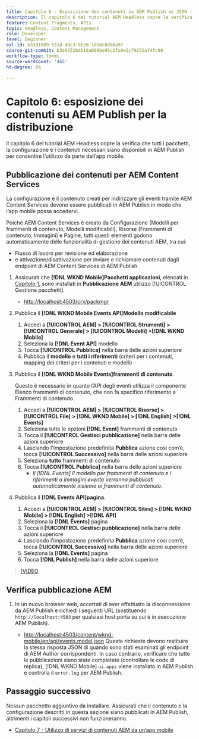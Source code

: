 ```yaml
---
title: Capitolo 6 - Esposizione dei contenuti su AEM Publish as JSON - Content Services
description: Il capitolo 6 del tutorial AEM Headless copre la verifica che tutti i pacchetti, la configurazione e i contenuti necessari siano disponibili su AEM Publish per consentire l’utilizzo dall’app mobile.
feature: Content Fragments, APIs
topic: Headless, Content Management
role: Developer
level: Beginner
exl-id: b33d1509-531d-40c3-9b26-1d18c8d86a97
source-git-commit: b3e9251bdb18a008be95c1fa9e5c79252a74fc98
workflow-type: tm+mt
source-wordcount: '465'
ht-degree: 0%

---
```


# Capitolo 6: esposizione dei contenuti su AEM Publish per la distribuzione

Il capitolo 6 del tutorial AEM Headless copre la verifica che tutti i pacchetti, la configurazione e i contenuti necessari siano disponibili in AEM Publish per consentire l’utilizzo da parte dell’app mobile.

## Pubblicazione dei contenuti per AEM Content Services

La configurazione e il contenuto creati per indirizzare gli eventi tramite AEM Content Services devono essere pubblicati in AEM Publish in modo che l’app mobile possa accedervi.

Poiché AEM Content Services è creato da Configurazione (Modelli per frammenti di contenuto, Modelli modificabili), Risorse (Frammenti di contenuto, Immagini) e Pagine, tutti questi elementi godono automaticamente delle funzionalità di gestione dei contenuti AEM, tra cui:

* Flusso di lavoro per revisione ed elaborazione
* e attivazione/disattivazione per inviare e richiamare contenuti dagli endpoint di AEM Content Services di AEM Publish

1. Assicurati che **[!DNL WKND Mobile]Pacchetti applicazioni**, elencati in [Capitolo 1](./chapter-1.md#wknd-mobile-application-packages), sono installati in **Pubblicazione AEM** utilizzo [!UICONTROL Gestione pacchetti].
   * [http://localhost:4503/crx/packmgr](http://localhost:4503/crx/packmgr)

1. Pubblica il **[!DNL WKND Mobile Events API]Modello modificabile**
   1. Accedi a **[!UICONTROL AEM] > [!UICONTROL Strumenti] > [!UICONTROL Generale] > [!UICONTROL Modelli] >[!DNL WKND Mobile]**
   1. Seleziona la **[!DNL Event API]** modello
   1. Tocca **[!UICONTROL Pubblica]** nella barra delle azioni superiore
   1. Pubblica il **modello** e **tutti i riferimenti** (criteri per i contenuti, mapping dei criteri per i contenuti e modelli)

1. Pubblica il **[!DNL WKND Mobile Events]frammenti di contenuto**.

   Questo è necessario in quanto l’API degli eventi utilizza il componente Elenco frammenti di contenuto, che non fa specifico riferimento a Frammenti di contenuto.

   1. Accedi a **[!UICONTROL AEM] > [!UICONTROL Risorse] > [!UICONTROL File] > [!DNL WKND Mobile] > [!DNL English] >[!DNL Events]**
   1. Seleziona tutte le opzioni **[!DNL Event]** frammenti di contenuto
   1. Tocca il **[!UICONTROL Gestisci pubblicazione]** nella barra delle azioni superiore
   1. Lasciando l&#39;impostazione predefinita **Pubblica** azione così com’è, tocca **[!UICONTROL Successivo]** nella barra delle azioni superiore
   1. Seleziona **tutto** frammenti di contenuto
   1. Tocca **[!UICONTROL Pubblica]** nella barra delle azioni superiore
      * *Il [!DNL Events] Il modello per frammenti di contenuto e i riferimenti a immagini evento verranno pubblicati automaticamente insieme ai frammenti di contenuto.*

1. Pubblica il **[!DNL Events API]pagina**.
   1. Accedi a **[!UICONTROL AEM] > [!UICONTROL Sites] > [!DNL WKND Mobile] > [!DNL English] >[!DNL API]**
   1. Seleziona la **[!DNL Events]** pagina
   1. Tocca il **[!UICONTROL Gestisci pubblicazione]** nella barra delle azioni superiore
   1. Lasciando l&#39;impostazione predefinita **Pubblica** azione così com’è, tocca **[!UICONTROL Successivo]** nella barra delle azioni superiore
   1. Seleziona la **[!DNL Events]** pagina
   1. Tocca **[!DNL Publish]** nella barra delle azioni superiore

>[!VIDEO](https://video.tv.adobe.com/v/28343?quality=12&learn=on)

## Verifica pubblicazione AEM

1. In un nuovo browser web, accertati di aver effettuato la disconnessione da AEM Publish e richiedi i seguenti URL (sostituendo `http://localhost:4503` per qualsiasi host:porta su cui è in esecuzione AEM Publish).

   * [http://localhost:4503/content/wknd-mobile/en/api/events.model.json](http://localhost:4503/content/wknd-mobile/en/api/events.model.tidy.json)
   Queste richieste devono restituire la stessa risposta JSON di quando sono stati esaminati gli endpoint di AEM Author corrispondenti. In caso contrario, verificare che tutte le pubblicazioni siano state completate (controllare le code di replica), [!DNL WKND Mobile] `ui.apps` viene installato in AEM Publish e controlla il `error.log` per AEM Publish.

## Passaggio successivo

Nessun pacchetto aggiuntivo da installare. Assicurati che il contenuto e la configurazione descritti in questa sezione siano pubblicati in AEM Publish, altrimenti i capitoli successivi non funzioneranno.

* [Capitolo 7 - Utilizzo di servizi di contenuti AEM da un’app mobile](./chapter-7.md)
